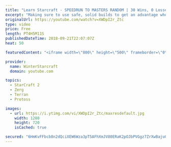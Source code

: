 ```yaml
---
title: "Learn Starcraft - SPEEDRUN TO MASTERS RANDOM | 30 Wins, 0 Losses - Terran, Zerg & Protoss"
excerpt: "Making sure to use safe, solid builds to get an advantage when playing smart! Most build orders I think could be copied to success for platinum/diamond players.  Watch the stream - https://www.twitch.tv/wintergaming Tweeter - https://www.twitter.com/starcraftwinter Patreon - https://www.patreon.com/wintergaming"
originalUrl: https://youtube.com/watch?v=XWDpI2r_Ztc
type: video
price: Free
length: PT4H5M11S
publishedDateTime: 2018-09-21T22:07:07Z
heat: 50

featuredContent: "<iframe width=\"800\" height=\"500\" frameborder=\"0\" src=\"https://www.youtube.com/embed/XWDpI2r_Ztc\" allow=\"accelerometer; autoplay; encrypted-media; gyroscope; picture-in-picture\" allowfullscreen></iframe>"

provider:
  name: WinterStarcraft
  domain: youtube.com

topics:
  - StarCraft 2
  - Zerg
  - Terran
  - Protoss

images:
  - url: https://i.ytimg.com/vi/XWDpI2r_Ztc/maxresdefault.jpg
    width: 1280
    height: 720
    isCached: true

secured: "6HmKvFFbcb8n2dQciXEW6Wza3pT5AFhXmJV80ERaK2pOJbPVGgz7ZrXwBajuOXSTQasY+mETUoc0/lcGrGv3HR5zS0dbRZDat+UdG5K9Hv62hzgKFcnXu+tqnhJENg6dqBcc6ISx3s+Me0/Fmfr3PxrxbhXIvbFkzZIt/sXtFTQr0gEAwFGl/ViCPBUxkzDB6Te8Qwlg7rnqSXYKZhguKuR5/RBw4MOgjjIL/l62ggbNP7NVNfgB3JcJkz5+QvR8cVJVazTR6S9l/jf3ElHaSZofGkgOj7BwQIdhof/jJ4h/fijIPAClvHhGREGIqO/vrCLDIOBlL48WCmtfneON1vf9OZLFwGX697pH2jXpAcDQx1iXUBWCxubzbkJPLF9Lm+SdjMb4JZ5FG02kB3KXHYI9VsReaVLJ69TPI6XfDNM=;RHNwNHG89cRc4wQViGOJbA=="
---
```


